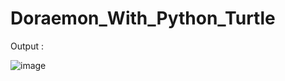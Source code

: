 # Doraemon_With_Python_Turtle
Output :

![image](https://github.com/BhanuPrakashCheruku/Doraemon_With_Python_Turtle/assets/127952255/0458cd52-8696-417d-8643-f317dbe148eb)
